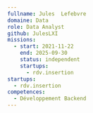 ```yaml
---
fullname: Jules  Lefebvre
domaine: Data
role: Data Analyst
github: JulesLXI
missions:
  - start: 2021-11-22
    end: 2025-09-30
    status: independent
    startups:
      - rdv.insertion
startups:
  - rdv.insertion
competences:
  - Développement Backend
---
```

